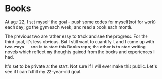 # Books
At age 22, I set myself the goal - push some codes for myself(not for work) each day; go the gym each week; and read a book each month. 

The previous two are rather easy to track and see the progress. For the third goal, it's less obvious. But I still want to quantify it and I came up with two ways -- one is to start this Books repo; the other is to start writing novels which reflect my thoughts gained from the books and experiences I had. 

It's set to be private at the start. Not sure if I will ever make this public. Let's see if I can fulfill my 22-year-old goal. 
